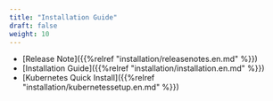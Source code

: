 ```yaml
---
title: "Installation Guide"
draft: false
weight: 10
---
```


* [Release Note]({{%relref "installation/releasenotes.en.md" %}})
* [Installation Guide]({{%relref "installation/installation.en.md" %}})
* [Kubernetes Quick Install]({{%relref "installation/kubernetessetup.en.md" %}})
